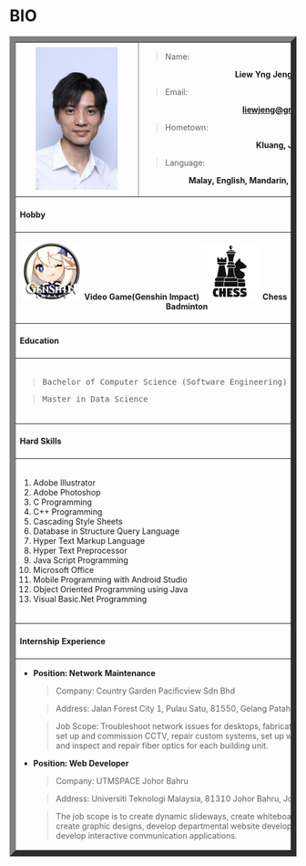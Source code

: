 # BIO
<table border="10" align="center">
  <!--Biodata-->
  <tr>
    <td align="center" width="300">
      <img src="image/jeng.jpeg" height="250" width="auto" title="Liew Yng Jeng" alt="Liew Yng Jeng">
    </td>
    <td width="450">
      <blockquote>Name:</blockquote>
      <div align="right"><b>Liew Yng Jeng (Jeng / David)</b></div>
      <blockquote>Email:</blockquote>
      <div align="right"><b><a href="mailto:liewjeng@graduate.utm.my">liewjeng@graduate.utm.my</a></b></div>
      <blockquote>Hometown:</blockquote>
      <div align="right"><b>Kluang, Johor, Malaysia</b></div>
      <blockquote>Language:</blockquote>
      <div align="right"><b>Malay, English, Mandarin, and Cantonese</b></div>
      <br>
    </td>
  </tr>
  <tr>
    <td colspan="2"><h4>Hobby</h4></td>
  </tr>
  <tr>
    <td colspan="2">
      <br>
      <div align="center">
        <img src="image/genshin.png" height="100" width="auto" title="Video Game(Genshin Impact)" alt="Video Game(Genshin Impact)"/>&nbsp;&nbsp;<b>Video Game(Genshin Impact)</b>
        <img src="image/chess.png" height="100" width="auto" title="Chess" alt="Chess"/>&nbsp;&nbsp;<b>Chess</b>
        <img src="image/bmt.png" height="100" width="auto" title="Badminton" alt="Badminton"/>&nbsp;&nbsp;<b>Badminton</b>
      </div>
      <br>
    </td>
  </tr>
  <tr>
    <td colspan="2"><h4>Education</h4></td>
  </tr>
  <tr>
    <td colspan="2">
      <br>
      <blockquote>
        <pre>Bachelor of Computer Science (Software Engineering) with Honours</pre>
      </blockquote>
      <blockquote>
        <pre>Master in Data Science</pre>
      </blockquote>
      <br>
    </td>
  </tr>
  <tr>
    <td colspan="2"><h4>Hard Skills</h4></td>
  </tr>
  <tr>
    <td colspan="2">
      <br>
      <ol>
        <li>Adobe Illustrator</li>
        <li>Adobe Photoshop</li>
        <li>C Programming</li>
        <li>C++ Programming</li>
        <li>Cascading Style Sheets</li>
        <li>Database in Structure Query Language</li>
        <li>Hyper Text Markup Language</li>
        <li>Hyper Text Preprocessor</li>
        <li>Java Script Programming</li>
        <li>Microsoft Office</li>
        <li>Mobile Programming with Android Studio</li>
        <li>Object Oriented Programming using Java</li>
        <li>Visual Basic.Net Programming</li>
      </ol>
      <br>
    </td>
  </tr>
  <tr>
    <td colspan="2"><h4>Internship Experience</h4></td>
  </tr>
  <tr>
    <td colspan="2">
      <ul>
        <li>
          <b>Position: Network Maintenance</b>
          <blockquote>Company: Country Garden Pacificview Sdn Bhd</blockquote>
          <blockquote>Address: Jalan Forest City 1, Pulau Satu, 81550, Gelang Patah, Johor</blockquote>
          <blockquote>Job Scope: Troubleshoot network issues for desktops, fabricate LAN cables, set up and commission CCTV, repair custom systems, set up wireless routers, and inspect and repair fiber optics for each building unit.</blockquote>
        </li>
        <li>
          <b>Position: Web Developer</b>
          <blockquote>Company: UTMSPACE Johor Bahru</blockquote>
          <blockquote>Address: Universiti Teknologi Malaysia, 81310 Johor Bahru, Johor.</blockquote>
          <blockquote>The job scope is to create dynamic slideways, create whiteboard animation, create graphic designs, develop departmental website development, and develop interactive communication applications.</blockquote>
        </li>
      </ul>
    </td>
  </tr>
</table>
